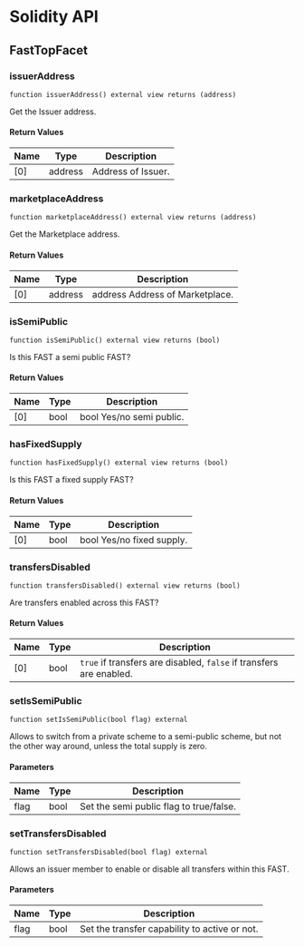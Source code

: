 # Solidity API

## FastTopFacet

### issuerAddress

```solidity
function issuerAddress() external view returns (address)
```

Get the Issuer address.

#### Return Values

| Name | Type | Description |
| ---- | ---- | ----------- |
| [0] | address | Address of Issuer. |

### marketplaceAddress

```solidity
function marketplaceAddress() external view returns (address)
```

Get the Marketplace address.

#### Return Values

| Name | Type | Description |
| ---- | ---- | ----------- |
| [0] | address | address Address of Marketplace. |

### isSemiPublic

```solidity
function isSemiPublic() external view returns (bool)
```

Is this FAST a semi public FAST?

#### Return Values

| Name | Type | Description |
| ---- | ---- | ----------- |
| [0] | bool | bool Yes/no semi public. |

### hasFixedSupply

```solidity
function hasFixedSupply() external view returns (bool)
```

Is this FAST a fixed supply FAST?

#### Return Values

| Name | Type | Description |
| ---- | ---- | ----------- |
| [0] | bool | bool Yes/no fixed supply. |

### transfersDisabled

```solidity
function transfersDisabled() external view returns (bool)
```

Are transfers enabled across this FAST?

#### Return Values

| Name | Type | Description |
| ---- | ---- | ----------- |
| [0] | bool | `true` if transfers are disabled, `false` if transfers are enabled. |

### setIsSemiPublic

```solidity
function setIsSemiPublic(bool flag) external
```

Allows to switch from a private scheme to a semi-public scheme,
 but not the other way around, unless the total supply is zero.

#### Parameters

| Name | Type | Description |
| ---- | ---- | ----------- |
| flag | bool | Set the semi public flag to true/false. |

### setTransfersDisabled

```solidity
function setTransfersDisabled(bool flag) external
```

Allows an issuer member to enable or disable all transfers within this FAST.

#### Parameters

| Name | Type | Description |
| ---- | ---- | ----------- |
| flag | bool | Set the transfer capability to active or not. |

